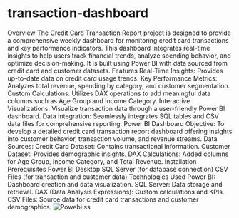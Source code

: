 # transaction-dashboard
Overview
The Credit Card Transaction Report project is designed to provide a comprehensive weekly dashboard for monitoring credit card transactions and key performance indicators. This dashboard integrates real-time insights to help users track financial trends, analyze spending behavior, and optimize decision-making. It is built using Power BI with data sourced from credit card and customer datasets.
Features
Real-Time Insights: Provides up-to-date data on credit card usage trends.
Key Performance Metrics: Analyzes total revenue, spending by category, and customer segmentation.
Custom Calculations: Utilizes DAX operations to add meaningful data columns such as Age Group and Income Category.
Interactive Visualizations: Visualize transaction data through a user-friendly Power BI dashboard.
Data Integration: Seamlessly integrates SQL tables and CSV data files for comprehensive reporting.
Power BI Dashboard
Objective: To develop a detailed credit card transaction report dashboard offering insights into customer behavior, transaction volume, and revenue streams.
Data Sources:
Credit Card Dataset: Contains transactional information.
Customer Dataset: Provides demographic insights.
DAX Calculations:
Added columns for Age Group, Income Category, and Total Revenue.
Installation
Prerequisites
Power BI Desktop
SQL Server (for database connection)
CSV Files (for transaction and customer data)
Technologies Used
Power BI: Dashboard creation and data visualization.
SQL Server: Data storage and retrieval.
DAX (Data Analysis Expressions): Custom calculations and KPIs.
CSV Files: Source data for credit card transactions and customer demographics.
![Powebi ss](https://github.com/user-attachments/assets/0aa40c1d-b07b-4228-a212-516d6c9263ab)
